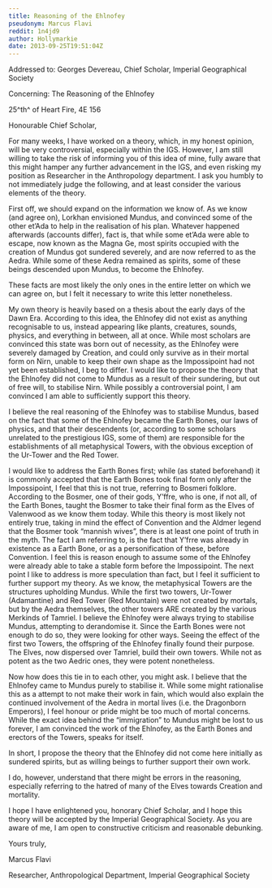 ```yaml
---
title: Reasoning of the Ehlnofey
pseudonym: Marcus Flavi
reddit: 1n4jd9
author: Hollymarkie
date: 2013-09-25T19:51:04Z
---
```


Addressed to: Georges Devereau, Chief Scholar, Imperial Geographical Society

Concerning: The Reasoning of the Ehlnofey

25^th^ of Heart Fire, 4E 156

Honourable Chief Scholar,

For many weeks, I have worked on a theory, which, in my honest opinion, will be
very controversial, especially within the IGS. However, I am still willing to
take the risk of informing you of this idea of mine, fully aware that this might
hamper any further advancement in the IGS, and even risking my position as
Researcher in the Anthropology department. I ask you humbly to not immediately
judge the following, and at least consider the various elements of the theory.

First off, we should expand on the information we know of. As we know (and agree
on), Lorkhan envisioned Mundus, and convinced some of the other et’Ada to help
in the realisation of his plan. Whatever happened afterwards (accounts differ),
fact is, that while some et’Ada were able to escape, now known as the Magna Ge,
most spirits occupied with the creation of Mundus got sundered severely, and are
now referred to as the Aedra. While some of these Aedra remained as spirits,
some of these beings descended upon Mundus, to become the Ehlnofey.

These facts are most likely the only ones in the entire letter on which we can
agree on, but I felt it necessary to write this letter nonetheless.

My own theory is heavily based on a thesis about the early days of the Dawn Era.
According to this idea, the Ehlnofey did not exist as anything recognisable to
us, instead appearing like plants, creatures, sounds, physics, and everything in
between, all at once. While most scholars are convinced this state was born out
of necessity, as the Ehlnofey were severely damaged by Creation, and could only
survive as in their mortal form on Nirn, unable to keep their own shape as the
Impossipoint had not yet been established, I beg to differ. I would like to
propose the theory that the Ehlnofey did not come to Mundus as a result of their
sundering, but out of free will, to stabilise Nirn. While possibly a
controversial point, I am convinced I am able to sufficiently support this
theory.

I believe the real reasoning of the Ehlnofey was to stabilise Mundus, based on
the fact that some of the Ehlnofey became the Earth Bones, our laws of physics,
and that their descendents (or, according to some scholars unrelated to the
prestigious IGS, some of them) are responsible for the establishments of all
metaphysical Towers, with the obvious exception of the Ur-Tower and the Red
Tower.

I would like to address the Earth Bones first; while (as stated beforehand) it
is commonly accepted that the Earth Bones took final form only after the
Impossipoint, I feel that this is not true, referring to Bosmeri folklore.
According to the Bosmer, one of their gods, Y’ffre, who is one, if not all, of
the Earth Bones, taught the Bosmer to take their final form as the Elves of
Valenwood as we know them today. While this theory is most likely not entirely
true, taking in mind the effect of Convention and the Aldmer legend that the
Bosmer took “mannish wives”, there is at least one point of truth in the myth.
The fact I am referring to, is the fact that Y’frre was already in existence as
a Earth Bone, or as a personification of these, before Convention. I feel this
is reason enough to assume some of the Ehlnofey were already able to take a
stable form before the Impossipoint. The next point I like to address is more
speculation than fact, but I feel it sufficient to further support my theory. As
we know, the metaphysical Towers are the structures upholding Mundus. While the
first two towers, Ur-Tower (Adamantine) and Red Tower (Red Mountain) were not
created by mortals, but by the Aedra themselves, the other towers ARE created by
the various Merkinds of Tamriel. I believe the Ehlnofey were always trying to
stabilise Mundus, attempting to derandomise it. Since the Earth Bones were not
enough to do so, they were looking for other ways. Seeing the effect of the
first two Towers, the offspring of the Ehlnofey finally found their purpose. The
Elves, now dispersed over Tamriel, build their own towers. While not as potent
as the two Aedric ones, they were potent nonetheless.

Now how does this tie in to each other, you might ask. I believe that the
Ehlnofey came to Mundus purely to stabilise it. While some might rationalise
this as a attempt to not make their work in fain, which would also explain the
continued involvement of the Aedra in mortal lives (i.e. the Dragonborn
Emperors), I feel honour or pride might be too much of mortal concerns. While
the exact idea behind the “immigration” to Mundus might be lost to us forever, I
am convinced the work of the Ehlnofey, as the Earth Bones and erectors of the
Towers, speaks for itself.

In short, I propose the theory that the Ehlnofey did not come here initially as
sundered spirits, but as willing beings to further support their own work.

I do, however, understand that there might be errors in the reasoning, especially
referring to the hatred of many of the Elves towards Creation and mortality.

I hope I have enlightened you, honorary Chief Scholar, and I hope this theory
will be accepted by the Imperial Geographical Society. As you are aware of me, I
am open to constructive criticism and reasonable debunking.

Yours truly,

Marcus Flavi

Researcher, Anthropological Department, Imperial Geographical Society

